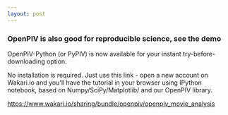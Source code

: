 ```yaml
---
layout: post
---
```


### OpenPIV is also good for reproducible science, see the demo

OpenPIV-Python (or PyPIV) is now available for your instant try-before-downloading option. 

No installation is required. Just use this link - open a new account on Wakari.io and you'll have the tutorial in your browser using IPython notebook, based on Numpy/SciPy/Matplotlib/ and our OpenPIV library. 




<https://www.wakari.io/sharing/bundle/openpiv/openpiv_movie_analysis>
